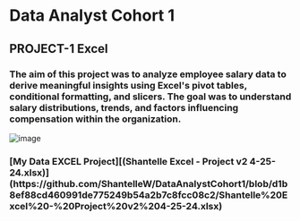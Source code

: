 <h1>Data Analyst Cohort 1 </h1>
<h2>PROJECT-1 Excel </h2>

<h3>The aim of this project was to analyze employee salary data to derive meaningful insights using Excel's pivot tables, conditional formatting, and slicers. The goal was to understand salary distributions, trends, and factors influencing compensation within the organization. 
</h3>

![image](https://github.com/ShantelleW/DataAnalystCohort1/assets/170475803/73017d70-0107-4e7b-b713-59bea44add10)

<h3>[My Data EXCEL Project][(Shantelle Excel - Project v2 4-25-24.xlsx)](https://github.com/ShantelleW/DataAnalystCohort1/blob/d1b8ef88cd460991de775249b54a2b7c8fcc08c2/Shantelle%20Excel%20-%20Project%20v2%204-25-24.xlsx)</h3>
